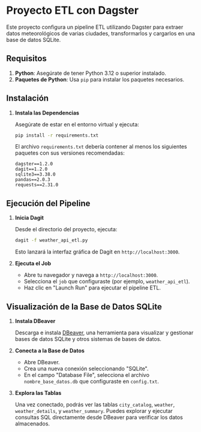 # Proyecto ETL con Dagster

Este proyecto configura un pipeline ETL utilizando Dagster para extraer datos meteorológicos de varias ciudades, transformarlos y cargarlos en una base de datos SQLite.

## Requisitos

1. **Python**: Asegúrate de tener Python 3.12 o superior instalado.
2. **Paquetes de Python**: Usa `pip` para instalar los paquetes necesarios.

## Instalación


1. **Instala las Dependencias**

    Asegúrate de estar en el entorno virtual y ejecuta:

    ```bash
    pip install -r requirements.txt
    ```

    El archivo `requirements.txt` debería contener al menos los siguientes paquetes con sus versiones recomendadas:

    ```
    dagster==1.2.0
    dagit==1.2.0
    sqlite3==3.38.0
    pandas==2.0.3
    requests==2.31.0
    ```

## Ejecución del Pipeline

1. **Inicia Dagit**

    Desde el directorio del proyecto, ejecuta:

    ```bash
    dagit -f weather_api_etl.py
    ```

    Esto lanzará la interfaz gráfica de Dagit en `http://localhost:3000`.

2. **Ejecuta el Job**

    - Abre tu navegador y navega a `http://localhost:3000`.
    - Selecciona el `job` que configuraste (por ejemplo, `weather_api_etl`).
    - Haz clic en "Launch Run" para ejecutar el pipeline ETL.

## Visualización de la Base de Datos SQLite

1. **Instala DBeaver**

    Descarga e instala [DBeaver](https://dbeaver.io/), una herramienta para visualizar y gestionar bases de datos SQLite y otros sistemas de bases de datos.

2. **Conecta a la Base de Datos**

    - Abre DBeaver.
    - Crea una nueva conexión seleccionando "SQLite".
    - En el campo "Database File", selecciona el archivo `nombre_base_datos.db` que configuraste en `config.txt`.

3. **Explora las Tablas**

    Una vez conectado, podrás ver las tablas `city_catalog`, `weather`, `weather_details`, y `weather_summary`. Puedes explorar y ejecutar consultas SQL directamente desde DBeaver para verificar los datos almacenados.
